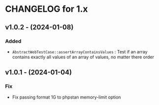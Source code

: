 CHANGELOG for 1.x
===================
## v1.0.2 - (2024-01-08)

### Added

- `AbstractWebTestCase::assertArrayContainsValues` : Test if an array contains exactly all values of an array of values, no matter there order

## v1.0.1 - (2024-01-04)

### Fix

- Fix passing format 1G to phpstan memory-limit option
